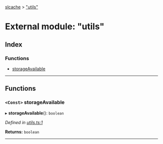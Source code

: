 [slcache](../README.md) > ["utils"](../modules/_utils_.md)

# External module: "utils"

## Index

### Functions

* [storageAvailable](_utils_.md#storageavailable)

---

## Functions

<a id="storageavailable"></a>

### `<Const>` storageAvailable

▸ **storageAvailable**(): `boolean`

*Defined in [utils.ts:1](https://github.com/bradens/slcache/blob/3d29b67/src/utils.ts#L1)*

**Returns:** `boolean`

___

